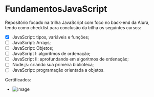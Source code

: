 # FundamentosJavaScript
Repositório focado na trilha JavaScript com foco no back-end da Alura, tendo como checklist para conclusão da trilha os seguintes cursos:

- [x] JavaScript: tipos, variáveis e funções;
- [ ] JavaScript: Arrays;
- [ ] JavaScript: Objetos;
- [ ] JavaScript I: algoritmos de ordenação;
- [ ] JavaScript II: aprofundando em algoritmos de ordenação;
- [ ] Node.js: criando sua primeira biblioteca;
- [ ] JavaScript: programação orientada a objetos.

Certificados:

- ![image](https://github.com/iamsamarav/FundamentosJavaScript/assets/77129732/38de8dde-ff31-4fea-b212-12dc31e38017)
